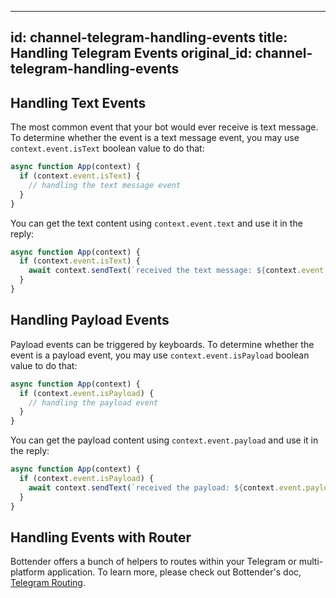 
---
id: channel-telegram-handling-events
title: Handling Telegram Events
original_id: channel-telegram-handling-events
---

## Handling Text Events

The most common event that your bot would ever receive is text message. To determine whether the event is a text message event, you may use `context.event.isText` boolean value to do that:

```js
async function App(context) {
  if (context.event.isText) {
    // handling the text message event
  }
}
```

You can get the text content using `context.event.text` and use it in the reply:

```js
async function App(context) {
  if (context.event.isText) {
    await context.sendText(`received the text message: ${context.event.text}`);
  }
}
```

## Handling Payload Events

Payload events can be triggered by keyboards. To determine whether the event is a payload event, you may use `context.event.isPayload` boolean value to do that:

```js
async function App(context) {
  if (context.event.isPayload) {
    // handling the payload event
  }
}
```

You can get the payload content using `context.event.payload` and use it in the reply:

```js
async function App(context) {
  if (context.event.isPayload) {
    await context.sendText(`received the payload: ${context.event.payload}`);
  }
}
```

## Handling Events with Router

Bottender offers a bunch of helpers to routes within your Telegram or multi-platform application. To learn more, please check out Bottender's doc, [Telegram Routing](channel-telegram-routing.md).